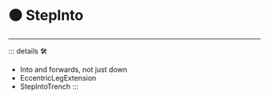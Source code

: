 # 🟠 <motor>StepInto</motor>

---

<!-- =================================================== -->
<!-- =================================================== -->
<!-- =================================================== -->
<!-- =================================================== -->
<!-- =================================================== -->
::: details 🛠

- Into and forwards, not just down
- EccentricLegExtension
- StepIntoTrench
:::
